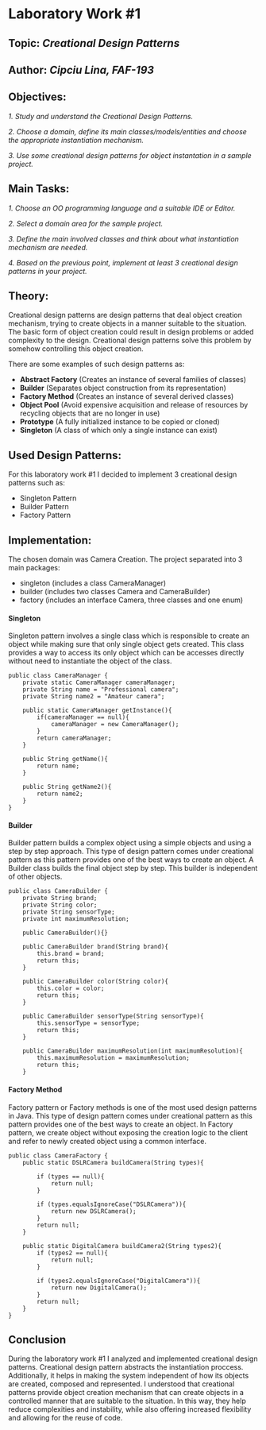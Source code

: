 # Laboratory Work #1
## Topic: *Creational Design Patterns*
Author: *Cipciu Lina, FAF-193*
-----
## Objectives: 
_1. Study and understand the Creational Design Patterns._

_2. Choose a domain, define its main classes/models/entities and choose the appropriate instantiation mechanism._

_3. Use some creational design patterns for object instantation in a sample project._

## Main Tasks:
_1. Choose an OO programming language and a suitable IDE or Editor._

_2. Select a domain area for the sample project._

_3. Define the main involved classes and think about what instantiation mechanism are needed._

_4. Based on the previous point, implement at least 3 creational design patterns in your project._

## Theory:
Creational design patterns are design patterns that deal object creation mechanism, trying to create objects in a manner
suitable to the situation. The basic form of object creation could result in design problems or added complexity to the
design. Creational design patterns solve this problem by somehow controlling this object creation.

There are some examples of such design patterns as:
* **Abstract Factory** (Creates an instance of several families of classes)
* **Builder** (Separates object construction from its representation)
* **Factory Method** (Creates an instance of several derived classes)
* **Object Pool** (Avoid expensive acquisition and release of resources by recycling objects that are no longer in use)
* **Prototype** (A fully initialized instance to be copied or cloned)
* **Singleton** (A class of which only a single instance can exist)

## Used Design Patterns:
For this laboratory work #1 I decided to implement 3 creational design patterns such as:
* Singleton Pattern
* Builder Pattern
* Factory Pattern

## Implementation:
The chosen domain was Camera Creation. The project separated into 3 main packages:
* singleton (includes a class CameraManager)
* builder (includes two classes Camera and CameraBuilder)
* factory (includes an interface Camera, three classes and one enum)

#### Singleton
Singleton pattern involves a single class which is responsible to create an object while making sure that only single 
object gets created. This class provides a way to access its only object which can be accesses directly without need to 
instantiate the object of the class.
```
public class CameraManager {
    private static CameraManager cameraManager;
    private String name = "Professional camera";
    private String name2 = "Amateur camera";

    public static CameraManager getInstance(){
        if(cameraManager == null){
            cameraManager = new CameraManager();
        }
        return cameraManager;
    }

    public String getName(){
        return name;
    }

    public String getName2(){
        return name2;
    }
}
```

#### Builder
Builder pattern builds a complex object using a simple objects and using a step by step approach. This type of design 
pattern comes under creational pattern as this pattern provides one of the best ways to create an object. A Builder 
class builds the final object step by step. This builder is independent of other objects.
````
public class CameraBuilder {
    private String brand;
    private String color;
    private String sensorType;
    private int maximumResolution;

    public CameraBuilder(){}

    public CameraBuilder brand(String brand){
        this.brand = brand;
        return this;
    }

    public CameraBuilder color(String color){
        this.color = color;
        return this;
    }

    public CameraBuilder sensorType(String sensorType){
        this.sensorType = sensorType;
        return this;
    }

    public CameraBuilder maximumResolution(int maximumResolution){
        this.maximumResolution = maximumResolution;
        return this;
    }
````

#### Factory Method
Factory pattern or Factory methods is one of the most used design patterns in Java. This type of design pattern comes 
under creational pattern as this pattern provides one of the best ways to create an object. In Factory pattern, we create
object without exposing the creation logic to the client and refer to newly created object using a common interface.
````
public class CameraFactory {
    public static DSLRCamera buildCamera(String types){

        if (types == null){
            return null;
        }

        if (types.equalsIgnoreCase("DSLRCamera")){
            return new DSLRCamera();
        }
        return null;
    }

    public static DigitalCamera buildCamera2(String types2){
        if (types2 == null){
            return null;
        }

        if (types2.equalsIgnoreCase("DigitalCamera")){
            return new DigitalCamera();
        }
        return null;
    }
}
````

## Conclusion
During the laboratory work #1 I analyzed and implemented creational design patterns. Creational design pattern abstracts 
the instantiation proccess. Additionally, it helps in making the system independent of how its objects are created, composed
and represented. I understood that creational patterns provide object creation mechanism that can create objects in a controlled
manner that are suitable to the situation. In this way, they help reduce complexities and instability, while also offering 
increased flexibility and allowing for the reuse of code.